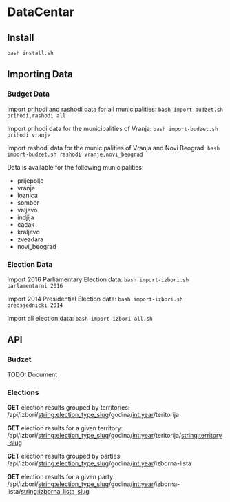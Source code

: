 # DataCentar

## Install
`bash install.sh`

## Importing Data
### Budget Data

Import prihodi and rashodi data for all municipalities:
`bash import-budzet.sh prihodi,rashodi all`

Import prihodi data for the municipalities of Vranja:
`bash import-budzet.sh prihodi vranje`

Import rashodi data for the municipalities of Vranja and Novi Beograd:
`bash import-budzet.sh rashodi vranje,novi_beograd`

Data is available for the following municipalities:

- prijepolje
- vranje
- loznica
- sombor
- valjevo
- indjija
- cacak
- kraljevo
- zvezdara
- novi_beograd

### Election Data

Import 2016 Parliamentary Election data:
`bash import-izbori.sh parlamentarni 2016`

Import 2014 Presidential Election data:
`bash import-izbori.sh predsjednicki 2014`

Import all election data:
`bash import-izbori-all.sh`


## API
### Budzet
TODO: Document

### Elections
**GET** election results grouped by territories:
/api/izbori/<string:election_type_slug>/godina/<int:year>/teritorija

**GET** election results for a given territory:
/api/izbori/<string:election_type_slug>/godina/<int:year>/teritorija/<string:territory_slug>

**GET** election results grouped by parties:
/api/izbori/<string:election_type_slug>/godina/<int:year>/izborna-lista

**GET** election results for a given party:
/api/izbori/<string:election_type_slug>/godina/<int:year>/izborna-lista/<string:izborna_lista_slug>

